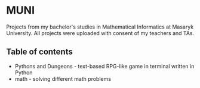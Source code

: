 # MUNI
Projects from my bachelor's studies in Mathematical Informatics at Masaryk University. All projects were uploaded with consent of my teachers and TAs.

## Table of contents

- Pythons and Dungeons - text-based RPG-like game in terminal written in Python
- math - solving different math problems
